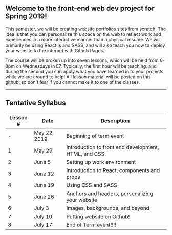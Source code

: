 ## Welcome to the front-end web dev project for Spring 2019!

This semester, we will be creating website portfolios sites from scratch. The idea is that you can personalize this space on the web to reflect work and experiences in a more interactive manner than a physical resume. We will primarily be using React.js and SASS, and will also teach you how to deploy your website to the internet with Github Pages. 


The course will be broken up into seven lessons, which will be held from 6-8pm on Wednesdays in E7. Typically, the first hour will be teaching, and during the second you can apply what you have learned in to your projects while we are around to help! All lesson material will be posted on this github, so don't fear if you cannot make it to one of the classes.

***


## Tentative Syllabus
| Lesson # | Date          | Description                                           |
| -------- | ------------- | ------------------------------------------------------|
| -        | May 22, 2019  | Beginning of term event
| 1        | May 29        | Introduction to front end development, HTML, and CSS |
| 2        | June 5         | Setting up work environment |
| 3        | June 12        | Introduction to React, components and props  |
| 4        | June 19        | Using CSS and SASS         |
| 5        | June 26        | Anchors and headers, personalizing your website  |
| 6        | July 3         | Images, backgrounds, and beyond |
| 7        | July 10        | Putting website on Github! |
| 8        | July 17        | End of Term event!!!!  |
